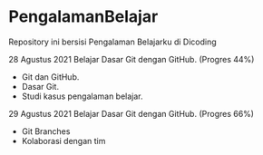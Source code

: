 # PengalamanBelajar
Repository ini bersisi Pengalaman Belajarku di Dicoding

28 Agustus 2021 
Belajar Dasar Git dengan GitHub. (Progres 44%)
  * Git dan GitHub.
  * Dasar Git.
  * Studi kasus pengalaman belajar.

29 Agustus 2021 
Belajar Dasar Git dengan GitHub. (Progres 66%)
  * Git Branches
  * Kolaborasi dengan tim











